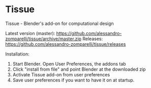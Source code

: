 # Tissue
Tissue - Blender's add-on for computational design

Latest version (master): https://github.com/alessandro-zomparelli/tissue/archive/master.zip
Releases: https://github.com/alessandro-zomparelli/tissue/releases

Installation:

1. Start Blender. Open User Preferences, the addons tab 
2. Click "install from file" and point Blender at the downloaded zip
3. Activate Tissue add-on from user preferences
3. Save user preferences if you want to have it on at startup.
